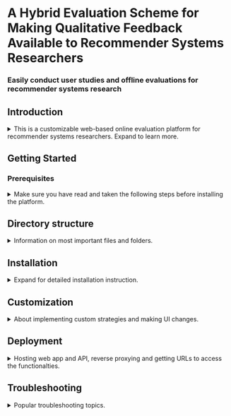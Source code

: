 # A Hybrid Evaluation Scheme for Making Qualitative Feedback Available to Recommender Systems Researchers

### Easily conduct user studies and offline evaluations for recommender systems research

## Introduction
<details>
  <summary>This is a customizable web-based online evaluation platform for recommender systems researchers. Expand to learn more.</summary>
  
With the massive amount of information available on the web, recommender systems play a central role in assisting users find the right information, be it a movie to watch, an article to read or an item to buy. Due to the role they play in modern web, recommender systems have been active field of research since the nineties, mostly focused on finding ways to improve recommendations. Recommender systems have been evaluated on their effectiveness on the basis of accuracy metrics in a majority of the research works. Accuracy metrics measure the performance of a recommender system using a data set and approaches like test-train-split or cross validation. While this type of evaluation, called offline evaluation boasts several advantages, e.g, ease of use, low cost, less time to set up, it leaves users' subjective preferences out of the equation. Focusing on accuracy metrics and offline evaluations only has been criticized as being inaccurate, inadequate, and sometimes misleading. To get users and user-centric metrics such as serendipity, diversity, satisfaction, etc. back into the evaluation, online evaluation has been considered as a superior method of evaluation. An online evaluation helps get active user feedback about the recommender systems, thus helping evaluation of a recommender system in real world scenario. A combination of both evaluation methodologies, i.e, a hybrid evaluations would enable reaping benefits of both, but due to the online evaluations being expensive and time consuming and require technical skills which not all researchers may possess, online evaluations have a low representation in recommender systems research. Hybrid evaluations are even scarce.\\
This paper introduces a web based platform to make it easier for researchers to conduct online evaluations. Accompanied by an API which is dataset and data type agnostic and a flexible, customizable web interface for managing and conducting online evaluations (surveys), we aim to solve the aforementioned drawbacks of online evaluations. Additionally, by providing interfaces to implement a matchmaking scheme which matches survey participants (online users) and users from a preexisting dataset (offline user), we intend to make it easier to integrate the rich historical dataset data with the user-centric metrics and direct user feedback via online evaluation. We provide an interface for researchers to implement strategy for selecting items to be shown to the participants to build up their ratings profile for matchmaking.
The platform, tested in a real world scenario was received well for its usability with majority of the participants finding the platform's user interface easy to use, well explained and the navigation intuitive. As a first-of-kind platform providing such functionality and proof-of-concept nature of the platform, an adequate comparison with a similar platform could not be made. 
  
</details>

## Getting Started

### Prerequisites
<details>
  <summary>Make sure you have read and taken the following steps before installing the platform.</summary>
  
A computer with linux or windows with Python 3.10 and pip for the backend and Node Package Manager (npm) and NodeJS must be installed for the frontend. The code was tested with a Ubuntu 20.04 server with Python 3.10 installed.
Check if the necessary requirments are installed as follows.
#### Checking python, NodeJS and pip version
Open a bash terminal (linux) or command prompt / powershell terminal (windows) and type the following commands to show the current versions of the installed applications. If not installed, the commands won't produce any output.
- Python: `python --version`
- Pip: `pip --version`
- NodeJS: `node --version`
- Python venv: `python3 -m venv -h`

If not already installed, follow the official documentations to get and install.
- Python: https://wiki.python.org/moin/BeginnersGuide
- Pip: https://packaging.python.org/en/latest/tutorials/installing-packages/#ensure-you-can-run-pip-from-the-command-line
- NodeJS: https://nodejs.org/en/download/
- Python venv: `apt -y install python3-venv`

Note: Some python packages like surprise produce an error while installing. For this, you may need to install some additional packages like build esssential and pyhton3.x-dev. A discussion on stackoverflow is found [here](https://stackoverflow.com/questions/26053982/setup-script-exited-with-error-command-x86-64-linux-gnu-gcc-failed-with-exit). Especially the aforementioned two packages are crucial.
</details>


## Directory structure
<details>
  <summary>Information on most important files and folders. </summary>
  
  
The project is divided into two independent parts. The frontend directory consists of all files and data pertaining to the web application components while the backend directory contains all data (datasets, recommendation lists, evaluation results and artefacts.) and API functionality.
### Backend
#### data
The data directory contains the datasets, recommendation lists for online evaluations and the results generated from the online and offline evaluation in datasets, recommendation_lists and results directories respectively.


#### src
The src folder contains all source code for the API built up using Flask in python.

### Frontend
The frontend directory resembles a directory structure created automatically by create-react-app. All react components related to the survey frontend are located in the src/components directory.

</details>

## Installation
<details>
  <summary>Expand for detailed installation instruction. </summary>
  
  
This project uses react JS for frontend ans Python Flask as backend / API. To customize and make changes to the project before deployment, following steps are necessary. Note that the instructions are based on the default working directory being ./surveyapp/survey.
### Installation via script
The accompanying script in survey directory automates the process and automatically takes the following actions.
1. Copies over the necessary files from backend/examples directory to appropriate places in backend/data.
2. Creates and activates a python virtual environment.
3. Installs necessary python moduls from backend/src/requirements.txt
4. Runs the flask API server in background on port 5000.
5. Checks if the API server is on and stops if the server is not on.
6. Install necessary node modules in frontend/node_modules automatically. The modules are specified by frontend/package.json
7. Runs the web app on port 3000.
8. Waits for the web-app to initialize, checks if it's running and exits on pressing any button.

Make sure the script is executible before running.\
`chmod +x run_and_test.sh`
Run the script using:\
`source run_and_test.sh`

TIP: You can fill in the backend/examples directory with the actual files you want to add and run the script to automatically deploy your custom survey.

### Detailed installation instructions
#### 1. Clone the repository.
`git clone https://github.com/ananta-lamichhane/surveyapp.git`
#### 2. Install backend 
1. Change to the default working directory of the cloned repo.\
`cd surveyapp/survey`
2. Create a python virtual environment\
`python3 -m venv venv`
3. Activate the virtual environment \
`source venv/bin/activate`
4. Install the requirements from requirements.txt file.\
`pip install -r backend/src/requirements.txt`
5. Serve the application on port 5000.
- On Linux using [gunicorn](https://gunicorn.org/#docs).\
`gunicorn --bind 0.0.0.0:5000 backend.src.app:app`
- On windows using [waitress](https://docs.pylonsproject.org/projects/waitress/en/latest/runner.html).\
 `waitress-serve --port=5000 backend.src.app:app` \
NOTE: Do not use `flask run` because it doesn't recognize the app in the subdirectory and messes up the directory struture in the application.
6. Running server in the background.\
  The server will stop if you close the terminal / cmd session.
  If you're using ssh, the server ends when you close the ssh session.\n
  To run the server in background, use `--daemon` argument at the end of command in 5.
  
#### 3. Install frontend
1. Make sure NodeJS is installed. Use official documentation (see prerequisites).
2 Install necessary modules.\ 
`npm install`
3. Start the node server on (defualt) port 3000.\
`npm start --prefix frontend` 
4. Running in background.\
Similar to running the API server, you'll find closing the bash / command prompt terminal will kill the application too. However,
node does not natively support running the application in background. You can use tools like [pm2](https://www.npmjs.com/package/pm2) to run the application in backend. Use [this medium article]([https://www.npmjs.com/package/pm2](https://medium.com/idomongodb/how-to-npm-run-start-at-the-background-%EF%B8%8F-64ddda7c1f1) for an overview on using pm2.

#### 4. Prepare the data
Certain directories and file name conventions must be followed so that the relevant data (datasets, recommendation lists, matchmaking and next-item selection) can be properly configured.
1. To add a new dataset for a survey, create a new directory inside data/datasets with the relevant name of the directory (the directory name will be visible when using the dashboard to create and manage surveys) and place the ratings.csv user-item matrix file into the directory.
2. To add a new recommendation list for online evaluation, put the relevant recommendation list file in the recommendation_lists directory. The name of the file identifies the recommendation lists file (<filename>.csv) while creating and managing the survey.

#### 5. Add next item selection and matchmaking strategies
1. To use custom next-item selection strategy, implement the abstract class called BaseStrategy in file item_selection_base.py. The implemented class must be named "Strategy". The file must be placed in the backend/src/strategies/item_selection directory. The name of the file is used to identify the strategy in survey creation and management.
2. To use custom matchmaking strategy, implement the abstract class called MatchmakingBase in file matchmaking_strategy_base.py. The implemented class must be named "Strategy". The file must be placed in the backend/src/strategies/item_selection directory. The name of the file is used to identify the strategy in survey creation and management.

#### 6. Get evaluation results
The results from evaluations are saved in backend/results. The results of online evaluations (surveys) are denoted by the respective survey names.
 
  </details>
  
## Customization
<details>
  <summary> About implementing custom strategies and making UI changes. </summary>
### Adding your own next question selection strategy.
Say you want to have your own logic in place where you select the next item to be rated by the participant based on current ratings and some other criteria (e.g. same genre movies, one of the most popular movies, same director, etc.)\
 This can be achieved by implementing the abstract class Strategy in src/strategies/item_selection/abstract_class/item_selection_base.py
 Make sure the implemented class is named Strategy and is placed inside the src/strategies/item_selection directory.\
 When implemented correctly, the new strategy returns the next item that should be displayed to the participant based on your desired logic.
 
### Adding your own matchmaking strategy.
 After a participant has rated all the items (questions), you now want to find out which user in the dataset (offline user) is most similar to the given online user. This can be chosed using various algorithms and strategies. By instantiating the abstract class MatchmakingBase in src/strategies/matchmaking/abstract_class/matchmaking_strategy_base.py
 
### Changing the survey questionnaire.
 You can change the questions displayed to a participant by editing the JSON templates that are placed in frontend/src/components/surveyJSTemplateJSONS.
 This allows the survey creator to change what questions they want to ask, what kind of input they want (slider, input box, stars, emojis, etc.), the range of the input and what they're called.
 
### Changing item descriptions.
 This repo uses MovieLens dataset as default and uses the attributes of a movie to create a description so that a participant can have more information about the displayed item. The function create_item_descriptions() in backend/src/utils/create_item_descriptions.py can be edited to fit your dataset. This should be paired with corresponding changes on the frontend. Especially while creating item description in CreateNewPanel() of frontend/utils/create_new_question.js and in the helper functions in frontend/src/components/surveyJSComponents/recommendation_survey.js
  </details>
  
## Deployment
<details>
  <summary>Hosting web app and API, reverse proxying and getting URLs to access the functionalties. </summary>
Deployment for a productive environment can be done by building an app bundle using NPM for the frontend. Backend can be deployed as is using gunicorn or similar WSGI web servers. Reverse proxy such as Nginx can be using to host both frontend and backend on a server and route traffic based on the URL endpoints. The following steps enable access of the API on URL <yourdomainname>.com/api and the web application on <yourdomainname>.com

Note: The procedure could vary slightly depending upon the installations of nginx.  
Prerequisite: You have a domain name, possess the SSL certificates to the domain.  
1. Allow port 80 for HTTP and/or port 443 for HTTPS on firewall.  
  Make sure you can access the typical ports for HTTP and HTTPS (80 and 443 respectively) from the internet outside your network. On Ubuntu systems, use `ufw allow <port_no>` to open a port. In case you're running a firewall, NAT or any other internet traffic controlling mechanism, make sure you have connection from internet at large to the server.  
2. Make sure Nginx is installed, running and monitoring on port 80 and 443.  
  Follow [this guide](https://ubuntu.com/tutorials/install-and-configure-nginx#1-overview) to set up Nginx for the first time.  
3. Add the configurations to Nginx conf files to redirect traffic to and from the platform.  
  An example of the configuration files in provided in deployment. Make sure you edit it to your domain name, port numbers and SSL certificates.  
4. Add SSL certificates on Nginx for HTTPS.  
  Include the path to SSL certificates in the nginx configuration. Refer to the documentations for how to.  
5. Reload nginx and test functionality.  
  `sudo service nginx restart`

  </details>
  
## Troubleshooting
<details>
  <summary>Popular troubleshooting topics. </summary>
  
### Killing and restarting
Since the applications run on the background in shell, it may be difficult to close these, free up the ports they're occupying (ports 3000 and 5000) and restart them.  
To restart the API, do the following:  
1. On shell terminal, type the command `sudo netstat -nltp`.  
You'll get a list of processes with their IDs, names and ports they're occupying.  
2. Next, find out the process IDs with process name python port 5000 and type `sudo kill -9 <processID>` to kill the API process.  
3. Follow install instruction above to start the API again.  

To restart the web application follow the same steps above but with process name "node" and port 3000.
  </details>

